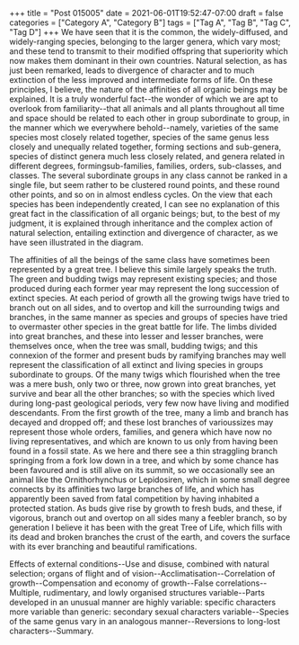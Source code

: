 +++
title = "Post 015005"
date = 2021-06-01T19:52:47-07:00
draft = false
categories = ["Category A", "Category B"]
tags = ["Tag A", "Tag B", "Tag C", "Tag D"]
+++
We have seen that it is the common, the widely-diffused, and widely-ranging species, belonging to the larger genera, which vary most; and these tend to transmit to their modified offspring that superiority which now makes them dominant in their own countries. Natural selection, as has just been remarked, leads to divergence of character and to much extinction of the less improved and intermediate forms of life. On these principles, I believe, the nature of the affinities of all organic beings may be explained. It is a truly wonderful fact--the wonder of which we are apt to overlook from familiarity--that all animals and all plants throughout all time and space should be related to each other in group subordinate to group, in the manner which we everywhere behold--namely, varieties of the same species most closely related together, species of the same genus less closely and unequally related together, forming sections and sub-genera, species of distinct genera much less closely related, and genera related in different degrees, formingsub-families, families, orders, sub-classes, and classes. The several subordinate groups in any class cannot be ranked in a single file, but seem rather to be clustered round points, and these round other points, and so on in almost endless cycles. On the view that each species has been independently created, I can see no explanation of this great fact in the classification of all organic beings; but, to the best of my judgment, it is explained through inheritance and the complex action of natural selection, entailing extinction and divergence of character, as we have seen illustrated in the diagram.

The affinities of all the beings of the same class have sometimes been represented by a great tree. I believe this simile largely speaks the truth. The green and budding twigs may represent existing species; and those produced during each former year may represent the long succession of extinct species. At each period of growth all the growing twigs have tried to branch out on all sides, and to overtop and kill the surrounding twigs and branches, in the same manner as species and groups of species have tried to overmaster other species in the great battle for life. The limbs divided into great branches, and these into lesser and lesser branches, were themselves once, when the tree was small, budding twigs; and this connexion of the former and present buds by ramifying branches may well represent the classification of all extinct and living species in groups subordinate to groups. Of the many twigs which flourished when the tree was a mere bush, only two or three, now grown into great branches, yet survive and bear all the other branches; so with the species which lived during long-past geological periods, very few now have living and modified descendants. From the first growth of the tree, many a limb and branch has decayed and dropped off; and these lost branches of varioussizes may represent those whole orders, families, and genera which have now no living representatives, and which are known to us only from having been found in a fossil state. As we here and there see a thin straggling branch springing from a fork low down in a tree, and which by some chance has been favoured and is still alive on its summit, so we occasionally see an animal like the Ornithorhynchus or Lepidosiren, which in some small degree connects by its affinities two large branches of life, and which has apparently been saved from fatal competition by having inhabited a protected station. As buds give rise by growth to fresh buds, and these, if vigorous, branch out and overtop on all sides many a feebler branch, so by generation I believe it has been with the great Tree of Life, which fills with its dead and broken branches the crust of the earth, and covers the surface with its ever branching and beautiful ramifications.

Effects of external conditions--Use and disuse, combined with natural selection; organs of flight and of vision--Acclimatisation--Correlation of growth--Compensation and economy of growth--False correlations--Multiple, rudimentary, and lowly organised structures variable--Parts developed in an unusual manner are highly variable: specific characters more variable than generic: secondary sexual characters variable--Species of the same genus vary in an analogous manner--Reversions to long-lost characters--Summary.
